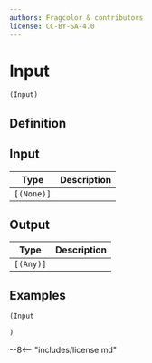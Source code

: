 ```yaml
---
authors: Fragcolor & contributors
license: CC-BY-SA-4.0
---
```



# Input

```clojure
(Input)
```


## Definition




## Input

| Type | Description |
|------|-------------|
| `[(None)]` |  |


## Output

| Type | Description |
|------|-------------|
| `[(Any)]` |  |


## Examples

```clojure
(Input

)
```


--8<-- "includes/license.md"
